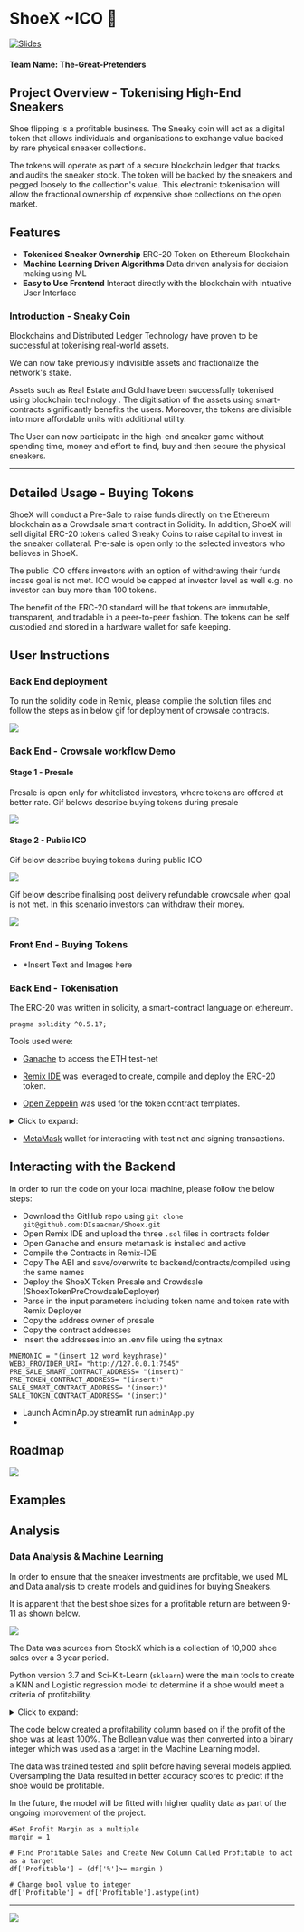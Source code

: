 # ShoeX ~ICO 👟


[![Slides](Images/slides.png)](https://www.canva.com/design/DAFSMNt1blo/9X4HeAGjjSaxhrcrIYRdTQ/view?utm_content=DAFSMNt1blo&utm_campaign=designshare&utm_medium=link2&utm_source=sharebutton)

#### Team Name: The-Great-Pretenders

## Project Overview - Tokenising High-End Sneakers

Shoe flipping is a profitable business. The Sneaky coin will act as a digital token that allows individuals and organisations to exchange value backed by rare physical sneaker collections. 

The tokens will operate as part of a secure blockchain ledger that tracks and audits the sneaker stock. The token will be backed by the sneakers and pegged loosely to the collection's value. This electronic tokenisation will allow the fractional ownership of expensive shoe collections on the open market.

## Features

- **Tokenised Sneaker Ownership** ERC-20 Token on Ethereum Blockchain
- **Machine Learning Driven Algorithms** Data driven analysis for decision making using ML
- **Easy to Use Frontend** Interact directly with the blockchain with intuative User Interface

### Introduction - Sneaky Coin

Blockchains and Distributed Ledger Technology have proven to be successful at tokenising real-world assets. 

We can now take previously indivisible assets and fractionalize the network's stake.

Assets such as Real Estate and Gold have been successfully tokenised using blockchain technology . The digitisation of the assets using smart-contracts significantly benefits the users. Moreover, the tokens are divisible into more affordable units with additional utility.

The User can now participate in the high-end sneaker game without spending time, money and effort to find, buy and then secure the physical sneakers.



---



## Detailed Usage - Buying Tokens

ShoeX will conduct a Pre-Sale to raise funds directly on the Ethereum blockchain as a Crowdsale smart contract in Solidity. In addition, ShoeX will sell digital ERC-20 tokens called Sneaky Coins to raise capital to invest in the sneaker collateral. Pre-sale is open only to the selected investors who believes in ShoeX.

The public ICO offers investors with an option of withdrawing their funds incase goal is not met. ICO would be capped at investor level as well e.g. no investor can buy more than 100 tokens.

The benefit of the ERC-20 standard will be that tokens are immutable,  transparent, and tradable in a peer-to-peer fashion. The tokens can be self custodied and stored in a hardware wallet for safe keeping.

## User Instructions
### Back End deployment

To run the solidity code in Remix, please complie the solution files and follow the steps as in below gif for deployment of crowsale contracts.

![](Images/Crowdsalecontractdeployment.gif)


### Back End - Crowsale workflow Demo
#### Stage 1 - Presale

Presale is open only for whitelisted investors, where tokens are offered at better rate. Gif belows describe buying tokens during presale

![](Images/Presale.gif)

#### Stage 2 - Public ICO

Gif below describe buying tokens during public ICO

![](Images/PublicICOBuyRemix.gif)

    
Gif below describe finalising post delivery refundable crowdsale when goal is not met. In this scenario investors can withdraw their money.

![](Images/PublicICOFinaliseWithReturnRemix.gif)

### Front End - Buying Tokens 

- *Insert Text and Images here




### Back End - Tokenisation

The ERC-20 was written in solidity, a smart-contract language on ethereum.

```
pragma solidity ^0.5.17;
```

Tools used were:

- [Ganache](https://trufflesuite.com/ganache/)  to access the ETH test-net

- [Remix IDE](https://remix.ethereum.org/) was leveraged to create, compile and deploy the ERC-20 token.

- [Open Zeppelin](https://docs.openzeppelin.com/contracts/4.x/wizard) was used for the token contract templates.

<details>
  <summary>   Click to expand:</summary>
  
```solc
  $ contract templates /openseppelin/contracts/crowdsle
  
import "https://github.com/OpenZeppelin/openzeppelin-contracts/blob/release-v2.5.0/contracts/crowdsale/Crowdsale.sol";
import "https://github.com/OpenZeppelin/openzeppelin-contracts/blob/release-v2.5.0/contracts/crowdsale/emission/MintedCrowdsale.sol";
import "https://github.com/OpenZeppelin/openzeppelin-contracts/blob/release-v2.5.0/contracts/crowdsale/validation/CappedCrowdsale.sol";
import "https://github.com/OpenZeppelin/openzeppelin-contracts/blob/release-v2.5.0/contracts/crowdsale/validation/TimedCrowdsale.sol";
import "https://github.com/OpenZeppelin/openzeppelin-contracts/blob/release-v2.5.0/contracts/crowdsale/distribution/RefundablePostDeliveryCrowdsale.sol";
  
  $ contract templates /openseppelin/contracts/erc-20
  
import "https://github.com/OpenZeppelin/openzeppelin-contracts/blob/release-v2.5.0/contracts/token/ERC20/ERC20.sol";
import "https://github.com/OpenZeppelin/openzeppelin-contracts/blob/release-v2.5.0/contracts/token/ERC20/ERC20Detailed.sol";
import "https://github.com/OpenZeppelin/openzeppelin-contracts/blob/release-v2.5.0/contracts/token/ERC20/ERC20Mintable.sol";
```
</details>

- [MetaMask](https://metamask.io/) wallet for interacting with test net and signing transactions.


## Interacting with the Backend

In order to run the code on your local machine, please follow the below steps:

- Download the GitHub repo using ```git clone git@github.com:DIsaacman/Shoex.git```
- Open Remix IDE and upload the three ```.sol``` files in contracts folder
- Open Ganache and ensure metamask is installed and active
- Compile the Contracts in Remix-IDE
- Copy The ABI and save/overwrite to backend/contracts/compiled using the same names
- Deploy the ShoeX Token Presale and Crowdsale (ShoexTokenPreCrowdsaleDeployer)
- Parse in the input parameters including token name and token rate with Remix Deployer
- Copy the address owner of presale
- Copy the contract addresses
- Insert the addresses into an .env file using the sytnax

```env
MNEMONIC = "(insert 12 word keyphrase)"
WEB3_PROVIDER_URI= "http://127.0.0.1:7545"
PRE_SALE_SMART_CONTRACT_ADDRESS= "(insert)"
PRE_TOKEN_CONTRACT_ADDRESS= "(insert)"
SALE_SMART_CONTRACT_ADDRESS= "(insert)"
SALE_TOKEN_CONTRACT_ADDRESS= "(insert)"
```
- Launch AdminAp.py streamlit run ```adminApp.py```
- 


## Roadmap

![](Images/ShoeX%20Roadmap.png)




## Examples



## Analysis

### Data Analysis & Machine Learning

In order to ensure that the sneaker investments are profitable, we used ML and Data analysis to create models and guidlines for buying Sneakers. 

It is apparent that the best shoe sizes for a profitable return are between 9-11 as shown below.

![](Images/Research_size.png)

The Data was sources from StockX which is a collection of 10,000 shoe sales over a 3 year period.

Python version 3.7 and Sci-Kit-Learn (```sklearn```) were the main tools to create a KNN and Logistic regression model to determine if a shoe would meet a criteria of profitability.

<details>
  <summary>Click to expand:</summary>
  
```python
# Modules
import pandas as pd
import numpy as np
import seaborn as sns
import matplotlib.pyplot as plt
import matplotlib.ticker as plticker

# Import libararies for metrics
from sklearn.metrics import balanced_accuracy_score
from sklearn.metrics import confusion_matrix
from imblearn.metrics import classification_report_imbalanced
from sklearn.metrics import classification_report 
from sklearn import metrics

# Import Models
from sklearn.model_selection import train_test_split
from imblearn.over_sampling import RandomOverSampler
from sklearn.linear_model import LogisticRegression
from sklearn.neighbors import KNeighborsClassifier

import warnings
warnings.filterwarnings('ignore')
```
</details>

The code below created a profitability column based on if the profit of the shoe was at least 100%. The Bollean value was then converted into a binary integer which was used as a target in the Machine Learning model.

The data was trained tested and split before having several models applied. Oversampling the Data resulted in better accuracy scores to predict if the shoe would be profitable.

In the future, the model will be fitted with higher quality data as part of the ongoing improvement of the project.



```
#Set Profit Margin as a multiple
margin = 1

# Find Profitable Sales and Create New Column Called Profitable to act as a target
df['Profitable'] = (df['%']>= margin )

# Change bool value to integer
df['Profitable'] = df['Profitable'].astype(int)
```

---



![](Images/Shoex%20Token%20Shoes%20Sale%20%20(Poster).png)

